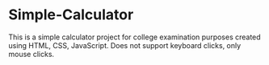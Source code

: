 # Simple-Calculator
This is a simple calculator project for college examination purposes created using HTML, CSS, JavaScript. Does not support keyboard clicks, only mouse clicks.

